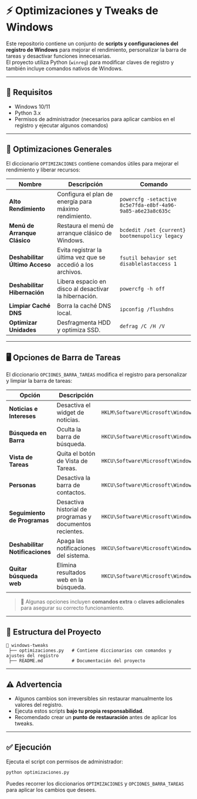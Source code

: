 # ⚡ Optimizaciones y Tweaks de Windows

Este repositorio contiene un conjunto de **scripts y configuraciones del registro de Windows** para mejorar el rendimiento, personalizar la barra de tareas y desactivar funciones innecesarias.  
El proyecto utiliza Python (`winreg`) para modificar claves de registro y también incluye comandos nativos de Windows.

---

## 📌 Requisitos

- Windows 10/11  
- Python 3.x  
- Permisos de administrador (necesarios para aplicar cambios en el registro y ejecutar algunos comandos)  

---

## 🚀 Optimizaciones Generales

El diccionario `OPTIMIZACIONES` contiene comandos útiles para mejorar el rendimiento y liberar recursos:

| Nombre | Descripción | Comando |
|--------|-------------|---------|
| **Alto Rendimiento** | Configura el plan de energía para máximo rendimiento. | `powercfg -setactive 8c5e7fda-e8bf-4a96-9a85-a6e23a8c635c` |
| **Menú de Arranque Clásico** | Restaura el menú de arranque clásico de Windows. | `bcdedit /set {current} bootmenupolicy legacy` |
| **Deshabilitar Último Acceso** | Evita registrar la última vez que se accedió a los archivos. | `fsutil behavior set disablelastaccess 1` |
| **Deshabilitar Hibernación** | Libera espacio en disco al desactivar la hibernación. | `powercfg -h off` |
| **Limpiar Caché DNS** | Borra la caché DNS local. | `ipconfig /flushdns` |
| **Optimizar Unidades** | Desfragmenta HDD y optimiza SSD. | `defrag /C /H /V` |

---

## 🖥️ Opciones de Barra de Tareas

El diccionario `OPCIONES_BARRA_TAREAS` modifica el registro para personalizar y limpiar la barra de tareas:

| Opción | Descripción | Ruta Registro / Clave |
|--------|-------------|------------------------|
| **Noticias e Intereses** | Desactiva el widget de noticias. | `HKLM\Software\Microsoft\Windows\CurrentVersion\Policies\Explorer\HideSCANewsAndInterestsButton` |
| **Búsqueda en Barra** | Oculta la barra de búsqueda. | `HKCU\Software\Microsoft\Windows\CurrentVersion\Search\SearchboxTaskbarMode` |
| **Vista de Tareas** | Quita el botón de Vista de Tareas. | `HKCU\Software\Microsoft\Windows\CurrentVersion\Explorer\Advanced\ShowTaskViewButton` |
| **Personas** | Desactiva la barra de contactos. | `HKCU\Software\Microsoft\Windows\CurrentVersion\Explorer\Advanced\People\PeopleBand` |
| **Seguimiento de Programas** | Desactiva historial de programas y documentos recientes. | `HKCU\Software\Microsoft\Windows\CurrentVersion\Explorer\Advanced\Start_TrackProgs` |
| **Deshabilitar Notificaciones** | Apaga las notificaciones del sistema. | `HKCU\Software\Microsoft\Windows\CurrentVersion\PushNotifications\ToastEnabled` |
| **Quitar búsqueda web** | Elimina resultados web en la búsqueda. | `HKCU\Software\Microsoft\Windows\CurrentVersion\Search\BingSearchEnabled` |

> 🔧 Algunas opciones incluyen **comandos extra** o **claves adicionales** para asegurar su correcto funcionamiento.  

---

## 📂 Estructura del Proyecto

```
📁 windows-tweaks
 ├── optimizaciones.py   # Contiene diccionarios con comandos y ajustes del registro
 ├── README.md           # Documentación del proyecto
```

---

## ⚠️ Advertencia

- Algunos cambios son irreversibles sin restaurar manualmente los valores del registro.  
- Ejecuta estos scripts **bajo tu propia responsabilidad**.  
- Recomendado crear un **punto de restauración** antes de aplicar los tweaks.  

---

## ✅ Ejecución

Ejecuta el script con permisos de administrador:

```bash
python optimizaciones.py
```

Puedes recorrer los diccionarios `OPTIMIZACIONES` y `OPCIONES_BARRA_TAREAS` para aplicar los cambios que desees.
